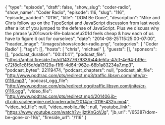 {
  "type": "episode",
  "draft": false,
  "show_slug": "coder-radio",
  "show_name": "Coder Radio",
  "episode": 116,
  "slug": "116",
  "episode_padded": "0116",
  "title": "DOM Be Gone",
  "description": "Mike and Chris follow up on the TypeScript and JavaScript discussion from last week after a lot of you jumped to the defense of JavaScript. Plus we discuss why the phrase \u201cwork-life-balance\u201d feels cheap & how each of us have to figure it out for ourselves",
  "date": "2014-08-25T15:25:00-07:00",
  "header_image": "/images/shows/coder-radio.png",
  "categories": [
    "Coder Radio"
  ],
  "tags": [],
  "hosts": [
    "chris",
    "michael"
  ],
  "guests": [],
  "sponsors": [],
  "podcast_duration": "00:41:41",
  "podcast_file": "https://aphid.fireside.fm/d/1437767933/b44de5fa-47c1-4e94-bf9e-c72f8d1c8f5d/da13f29a-f1f6-4d64-962e-68b1a83234a7.mp3",
  "podcast_bytes": 22119474,
  "podcast_chapters": null,
  "podcast_alt_file": "http://www.podtrac.com/pts/redirect.mp3/traffic.libsyn.com/jnite/cr-0116.mp3",
  "podcast_ogg_file": "http://www.podtrac.com/pts/redirect.ogg/traffic.libsyn.com/jnite/cr-0116.ogg",
  "video_file": "http://www.podtrac.com/pts/redirect.mp4/201406.jb-dl.cdn.scaleengine.net/coderradio/2014/cr-0116-432p.mp4",
  "video_hd_file": null,
  "video_mobile_file": null,
  "youtube_link": "https://www.youtube.com/watch?v=jIztKnGoVJg",
  "jb_url": "/65387/dom-be-gone-cr-116/",
  "fireside_url": "/116"
}

